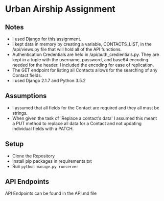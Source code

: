 # Urban Airship Assignment

## Notes
- I used Django for this assignment.
- I kept data in memory by creating a variable, CONTACTS_LIST, in the /api/views.py file that will hold all of the API functions.
- Authentication Credentials are held in /api/auth_credientials.py. They are kept in a tuple with the username, password, and base64 encoding needed for the header. I included the encoding for ease of replication.
- The GET endpoint for listing all Contacts allows for the searching of any Contact fields.
- I used Django 2.1.7 and Python 3.5.2

## Assumptions
- I assumed that all fields for the Contact are required and they all must be strings.
- When given the task of 'Replace a contact's data' I assumed this meant a PUT method to replace all data for a Contact and not updating individual fields with a PATCH.

## Setup
- Clone the Repository
- Install pip packages in requirements.txt
- Run `python manage.py runserver`

## API Endpoints
API Endpoints can be found in the API.md file
